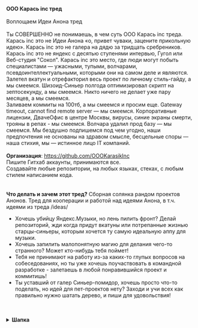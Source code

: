 **ООО Карась inc тред**
<br>
<br>
Воплощаем Идеи Анона тред
<br>
<br>
Ты СОВЕРШЕННО не понимаешь, в чем суть ООО Карась inc треда. Карась inc это не Идеи Анона «о, привет чуваки, зацените прикольную идею». Карась inc это не галера на дядю за тридцать сребреников. Карась inc это не яндекс с десятью ступенями интервью, Гугол или Веб-студия "Сокол". Карась inc это место, где люди могут побыть специалистами — ужасными, тупыми, волчарами, псевдоинтеллектуальными, которыми они на самом деле и являются.
<br>
Залетел вкатун и отрефакторил весь проект по личному стиль-гайду, а мы смеемся. Шизоид-Синьер полгода оптимизировал скрипт на зептосекунду, а мы смеемся. Никто ничего не делает уже пару месяцев, а мы смеемся.
<br>
Заливаем коммиты на 100тб, а мы смеемся и просим еще. Gateway timeout, cannot find remote server — мы смеемся. Корпоративные лицензии, ДвачеОфис в центре Москвы, вирусы, синие экраны смерти, трояны в репах - мы смеемся. Волчара удалил прод базу — мы смеемся. Мы бездушно подпишемся под чем угодно, наши предпочтения не основаны на здравом смысле, бесцельные споры — наша стихия, мы — истинное лицо IT компаний.
<br>
<br>
**Организация**: https://github.com/OOOKarasikInc<br>
Пишите Гитхаб аккаунты, принимаются все.<br>
Создавайте любые репозитории, на любых языках, стеках, с любым стилем написанием кода.<br>
<br>
<br>
**Что делать и зачем этот тред?**
Сборная солянка рандом проектов Анонов.
Тред для кооперации и работой над идеями Анона, в т.ч. идеями из треда /ideas/
- Хочешь убийцу Яндекс.Музыки, но лень пилить фронт? Делай репозиторий, жди когда придут вкатуны или потрепанные жизнью старцы-синьеры, которым хочется ту самую идеальную аппу для музыки.
- Хочешь запилить малопонятную магию для делания чего-то странного? Может кто-нибудь тебя поймет!
- Тебя не принимают на работу из-за каких-то глупых вопросов на собеседованиях, но ты уже хочешь поучаствовать в командной разработке - залетаешь в любой понравившийся проект и коммитишь!
- Ты уставший от галер Синьер-помидор, хочешь просто что-то поделать, но идей для пет-проектов нету? Заходи и учи всех как правильно нужно шатать дерево, и пиши для удовольствия!
<br>
<br>
<details>
  <summary><b>Шапка</b></summary>

[b]ООО Карась inc тред[/b]

Воплощаем Идеи Анона[spoiler] тред[/spoiler]

Ты СОВЕРШЕННО не понимаешь, в чем суть ООО Карась inc треда. Карась inc это не Идеи Анона «о, привет чуваки, зацените прикольную идею». Карась inc это не галера на дядю за тридцать сребреников. Карась inc это не яндекс с десятью ступенями интервью, Гугол или Веб-студия "Сокол". Карась inc это место, где люди могут побыть специалистами — ужасными, тупыми, волчарами, псевдоинтеллектуальными, которыми они на самом деле и являются.

Залетел вкатун и отрефакторил весь проект по личному стиль-гайду, а мы смеемся. Шизоид-Синьер полгода оптимизировал скрипт на зептосекунду, а мы смеемся. Никто ничего не делает уже пару месяцев, а мы смеемся.

Заливаем коммиты на 100тб, а мы смеемся и просим еще. Gateway timeout, cannot find remote server — мы смеемся. Корпоративные лицензии, ДвачеОфис в центре Москвы, вирусы, синие экраны смерти, трояны в репах - мы смеемся. Волчара удалил прод базу — мы смеемся. Мы бездушно подпишемся под чем угодно, наши предпочтения не основаны на здравом смысле, бесцельные споры — наша стихия, мы — истинное лицо IT компаний.


[b]Организация[/b]: https://github.com/OOOKarasikInc
Пишите Гитхаб аккаунты, принимаются все.
Создавайте любые репозитории, на любых языках, стеках, с любым стилем написанием кода.


[b]Что делать и зачем этот тред?[/b]
Сборная солянка рандом проектов Анонов.
Тред для кооперации и работой над идеями Анона, в т.ч. идеями из треда /ideas/
- Хочешь убийцу Яндекс.Музыки, но лень пилить фронт? Делай репозиторий, жди когда придут вкатуны или потрепанные жизнью старцы-синьеры, которым хочется ту самую идеальную аппу для музыки.
- Хочешь запилить малопонятную магию для делания чего-то странного? Может кто-нибудь тебя поймет!
- Тебя не принимают на работу из-за каких-то глупых вопросов на собеседованиях, но ты уже хочешь поучаствовать в командной разработке - залетаешь в любой понравившийся проект и коммитишь!
- Ты уставший от галер Синьер-помидор, хочешь просто что-то поделать, но идей для пет-проектов нету? Заходи и учи всех как правильно нужно шатать дерево, и пиши для удовольствия!

</details>
